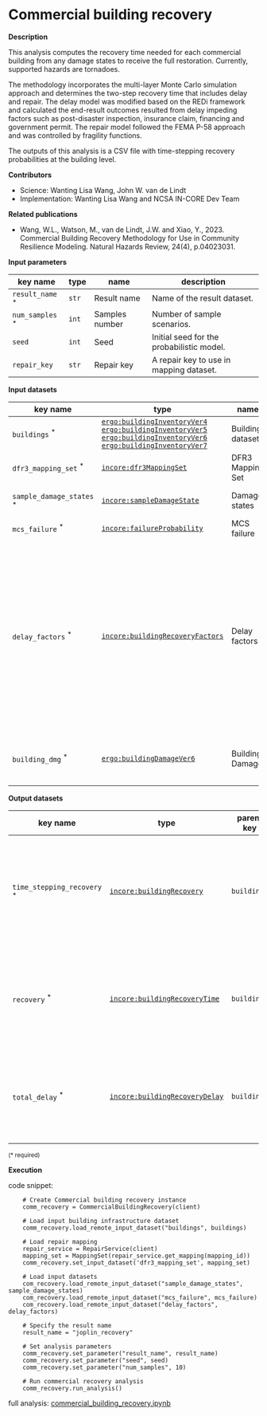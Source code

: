 # Commercial building recovery

**Description**

This analysis computes the recovery time needed for each commercial building from any damage states to receive the
full restoration. Currently, supported hazards are tornadoes.

The methodology incorporates the multi-layer Monte Carlo simulation approach and determines the two-step recovery
time that includes delay and repair. The delay model was modified based on the REDi framework and calculated the
end-result outcomes resulted from delay impeding factors such as post-disaster inspection, insurance claim,
financing and government permit. The repair model followed the FEMA P-58 approach and was controlled by fragility
functions.

The outputs of this analysis is a CSV file with time-stepping recovery probabilities at the building level.

**Contributors**

- Science: Wanting Lisa Wang, John W. van de Lindt
- Implementation: Wanting Lisa Wang and NCSA IN-CORE Dev Team

**Related publications**

- Wang, W.L., Watson, M., van de Lindt, J.W. and Xiao, Y., 2023. Commercial Building Recovery Methodology for Use
        in Community Resilience Modeling. Natural Hazards Review, 24(4), p.04023031.

**Input parameters**

key name | type | name | description
--- | --- | --- | ---
`result_name` <sup>*</sup> | `str` | Result name | Name of the result dataset.
`num_samples` <sup>*</sup> | `int` | Samples number | Number of sample scenarios.
`seed` | `int` | Seed | Initial seed for the probabilistic model.
`repair_key` | `str` | Repair key | A repair key to use in mapping dataset.

**Input datasets**

key name | type | name             | description
--- | --- |------------------| ---
`buildings` <sup>*</sup> | [`ergo:buildingInventoryVer4`](https://incore.ncsa.illinois.edu/semantics/api/types/ergo:buildingInventoryVer4)<br>[`ergo:buildingInventoryVer5`](https://incore.ncsa.illinois.edu/semantics/api/types/ergo:buildingInventoryVer5)<br>[`ergo:buildingInventoryVer6`](https://incore.ncsa.illinois.edu/semantics/api/types/ergo:buildingInventoryVer6)<br>[`ergo:buildingInventoryVer7`](https://incore.ncsa.illinois.edu/semantics/api/types/ergo:buildingInventoryVer7) | Building dataset |  A building dataset.
`dfr3_mapping_set` <sup>*</sup> | [`incore:dfr3MappingSet`](https://incore.ncsa.illinois.edu/semantics/api/types/incore:dfr3MappingSet) | DFR3 Mapping Set | DFR3 Mapping Set.
`sample_damage_states` <sup>*</sup> | [`incore:sampleDamageState`](https://incore.ncsa.illinois.edu/semantics/api/types/incore:sampleDamageState) | Damage states    | Sample damage states.
`mcs_failure` <sup>*</sup> | [`incore:failureProbability`](https://incore.ncsa.illinois.edu/semantics/api/types/incore:failureProbability) | MCS failure      | mcs_failure.
`delay_factors` <sup>*</sup> | [`incore:buildingRecoveryFactors`](https://incore.ncsa.illinois.edu/semantics/api/types/incore:buildingRecoveryFactors) | Delay factors    | Delay impeding factors such as post-disaster inspection, insurance claim,<br>and government permit based on building's damage state. Provided by REDi framework.
`building_dmg` <sup>*</sup> | [`ergo:buildingDamageVer6`](https://incore.ncsa.illinois.edu/semantics/api/types/ergo:buildingDamageVer6) | Building Damage | Damage result that has damage intervals.


**Output datasets**

key name | type | parent key              | name | description
--- | --- |-------------------------| --- | ---
`time_stepping_recovery` <sup>*</sup> | [`incore:buildingRecovery`](https://incore.ncsa.illinois.edu/semantics/api/types/incore:buildingRecovery) | `buildings` | Results                 | A dataset containing results (format: CSV)<br>with percentages of commercial building recovery.                 | A dataset containing results (format: CSV)<br>with percentages of commercial building recovery.
`recovery` <sup>*</sup> | [`incore:buildingRecoveryTime`](https://incore.ncsa.illinois.edu/semantics/api/types/incore:buildingRecoveryTime) | `buildings` |  Building Recovery Time  | A dataset containing results (format: CSV)<br>with commercial building recovery time.
`total_delay` <sup>*</sup> | [`incore:buildingRecoveryDelay`](https://incore.ncsa.illinois.edu/semantics/api/types/incore:buildingRecoveryDelay) | `buildings` |  Building Recovery Delay | A dataset containing results (format: CSV)<br>with commercial building delay time.

<small>(* required)</small>

**Execution**

code snippet:

```
    # Create Commercial building recovery instance
    comm_recovery = CommercialBuildingRecovery(client)
    
    # Load input building infrastructure dataset
    comm_recovery.load_remote_input_dataset("buildings", buildings)

    # Load repair mapping
    repair_service = RepairService(client)
    mapping_set = MappingSet(repair_service.get_mapping(mapping_id))
    comm_recovery.set_input_dataset('dfr3_mapping_set', mapping_set)
    
    # Load input datasets
    com_recovery.load_remote_input_dataset("sample_damage_states", sample_damage_states)
    com_recovery.load_remote_input_dataset("mcs_failure", mcs_failure)
    com_recovery.load_remote_input_dataset("delay_factors", delay_factors)

    # Specify the result name
    result_name = "joplin_recovery"

    # Set analysis parameters
    comm_recovery.set_parameter("result_name", result_name)
    comm_recovery.set_parameter("seed", seed)
    comm_recovery.set_parameter("num_samples", 10)

    # Run commercial recovery analysis
    comm_recovery.run_analysis()
```

full analysis: [commercial_building_recovery.ipynb](https://github.com/IN-CORE/incore-docs/blob/main/notebooks/commercial_building_recovery.ipynb)